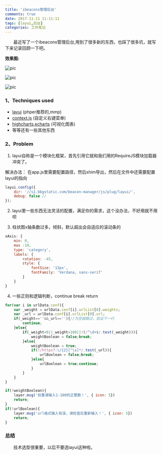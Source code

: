 ```yaml
---
title: 'ibeacons管理后台'
comments: true
date: 2017-11-11 11:11:11
tags: [layui,后台]
categories: 工作笔记
---
```


&#160; &#160; &#160; &#160;最近写了一个ibeacons管理后台,用到了很多新的东西，也踩了很多坑，就写下来记录回顾一下吧。

**效果图:** 

![pic](https://tu-img-1.aixinxi.net/o_1bvmkgrdh14ls1uuqkmr1n08udja.png-w.jpg) 

<!-- more -->

![pic](https://tu-img-1.aixinxi.net/o_1bvmkgedh17apcrp22m5og1ejba.png-w.jpg) 

![pic](https://t1.aixinxi.net/o_1bvmka53i1to3g4gonbnbmh1aa.png-w.jpg)

### 1、Techniques used

* [layui](http://www.layui.com/) (phper推荐的,mmp)
* [context.js](http://lab.jakiestfu.com/contextjs/) (自定义右键菜单)
* [highcharts](https://www.hcharts.cn/),[echarts](http://echarts.baidu.com/)  (可视化图表)
* 等等还有一些其他东西

### 2、Problem

1. layui自称是一个模块化框架，首先引用它就和我们用的RequireJS模块加载器冲突了。

解决办法：
在app.js里需要配置路径，然后shim导出，然后在文件中还需要配置layui的指向
```javascript
layui.config({
    dir: '//s1.bbgstatic.com/beacon-manager/js/plug/layui/',
    debug: false //
});
```
2. layui里一些东西无法灵活的配置，满足你的需求，这个没办法，不好用就不用呗

3. 柱状图x轴条数过多，倾斜，默认超出会自适应的滚动条的
```javascript
xAxis: {
    min: 0,
    max :10,
    type: 'category',
    labels: {
        rotation: -45,
        style: {
            fontSize: '13px',
            fontFamily: 'Verdana, sans-serif'
        }
    }
}
```
4. 一些正则和逻辑判断，continue break return

```javascript
for(var i in urlData.conf){
    var _weight = urlData.conf[i].urlList[0].weights;
    var _url = urlData.conf[i].urlList[0].url;
    if(_weight==''&&_url==''){//为空就跳过，验证下一行
        continue;
    }else{
        if(_weight<0||_weight>100||!(/^\d+$/.test(_weight))){                                
            weightBoolean = false;break;
        }else{
            weightBoolean = true;
            if(!/https?:\/{2}[^\s]*/.test(_url)){
                urlBoolean = false;break;
            }else{
                urlBoolean = true;continue;
            }
        }
    }
}
```
```javascript
if(!weightBoolean){
    layer.msg('权重请输入1-100的正整数！', { icon: 5})
    return;
}
if(!urlBoolean){
    layer.msg('url格式输入有误，请检查后重新输入！', { icon: 5})
    return;
}
```   
### 总结 

&#160; &#160; &#160; &#160;技术选型很重要，以后不要选layui这种啦。